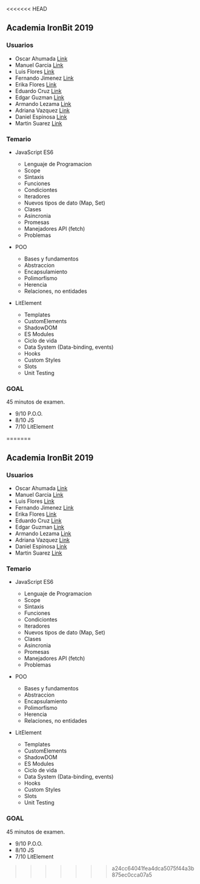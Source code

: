 <<<<<<< HEAD
## Academia IronBit 2019

### Usuarios

 - Oscar Ahumada [Link](https://github.com/Pulgaron)
 - Manuel Garcia [Link](https://github.com/manuelEnriqueIronbit)
 - Luis Flores [Link](https://github.com/gotama97)
 - Fernando Jimenez [Link](https://github.com/luisfer0793)
 - Erika Flores [Link](https://github.com/Any28Flo)
 - Eduardo Cruz [Link](https://github.com/eduardocruzba)
 - Edgar Guzman [Link](https://github.com/edgargomx)
 - Armando Lezama [Link](https://github.com/armandolezama)
 - Adriana Vazquez [Link](https://github.com/lunavazquez)
 - Daniel Espinosa [Link](https://github.com/BrianEspinosaGarcia)
 - Martin Suarez [Link](https://github.com/Martin-HW)
 
### Temario

* JavaScript ES6
    - Lenguaje de Programacion
    - Scope
    - Sintaxis
    - Funciones
    - Condiciontes
    - Iteradores
    - Nuevos tipos de dato (Map, Set)
    - Clases
    - Asincronia
    - Promesas
    - Manejadores API (fetch)
    - Problemas
    
* POO
    - Bases y fundamentos
    - Abstraccion
    - Encapsulamiento
    - Polimorfismo
    - Herencia
    - Relaciones, no entidades
    
* LitElement
    - Templates
    - CustomElements
    - ShadowDOM
    - ES Modules
    - Ciclo de vida
    - Data System (Data-binding, events)
    - Hooks
    - Custom Styles
    - Slots
    - Unit Testing

### GOAL

45 minutos de examen.

- 9/10 P.O.O.
- 8/10 JS
- 7/10 LitElement  
 
=======
## Academia IronBit 2019

### Usuarios

 - Oscar Ahumada [Link](https://github.com/Pulgaron)
 - Manuel Garcia [Link](https://github.com/manuelEnriqueIronbit)
 - Luis Flores [Link](https://github.com/gotama97)
 - Fernando Jimenez [Link](https://github.com/luisfer0793)
 - Erika Flores [Link](https://github.com/Any28Flo)
 - Eduardo Cruz [Link](https://github.com/eduardocruzba)
 - Edgar Guzman [Link](https://github.com/edgargomx)
 - Armando Lezama [Link](https://github.com/armandolezama)
 - Adriana Vazquez [Link](https://github.com/lunavazquez)
 - Daniel Espinosa [Link](https://github.com/BrianEspinosaGarcia)
 - Martin Suarez [Link](https://github.com/Martin-HW)

### Temario

* JavaScript ES6
    - Lenguaje de Programacion
    - Scope
    - Sintaxis
    - Funciones
    - Condiciontes
    - Iteradores
    - Nuevos tipos de dato (Map, Set)
    - Clases
    - Asincronia
    - Promesas
    - Manejadores API (fetch)
    - Problemas

* POO
    - Bases y fundamentos
    - Abstraccion
    - Encapsulamiento
    - Polimorfismo
    - Herencia
    - Relaciones, no entidades

* LitElement
    - Templates
    - CustomElements
    - ShadowDOM
    - ES Modules
    - Ciclo de vida
    - Data System (Data-binding, events)
    - Hooks
    - Custom Styles
    - Slots
    - Unit Testing

### GOAL

45 minutos de examen.

- 9/10 P.O.O.
- 8/10 JS
- 7/10 LitElement  
>>>>>>> a24cc64041fea4dca5075f44a3b875ec0cca07a5
